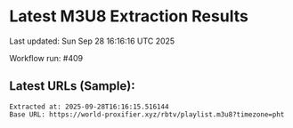 # Latest M3U8 Extraction Results

Last updated: Sun Sep 28 16:16:16 UTC 2025

Workflow run: #409

## Latest URLs (Sample):
```
Extracted at: 2025-09-28T16:16:15.516144
Base URL: https://world-proxifier.xyz/rbtv/playlist.m3u8?timezone=pht

```
